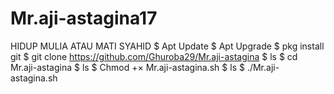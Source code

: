 # Mr.aji-astagina17
HIDUP MULIA ATAU MATI SYAHID
$ Apt Update
 $ Apt Upgrade
 $ pkg install git
 $ git clone https://github.com/Ghuroba29/Mr.aji-astagina
 $ ls
 $ cd Mr.aji-astagina
 $ ls
 $ Chmod +× Mr.aji-astagina.sh
 $ ls
 $ ./Mr.aji-astagina.sh
